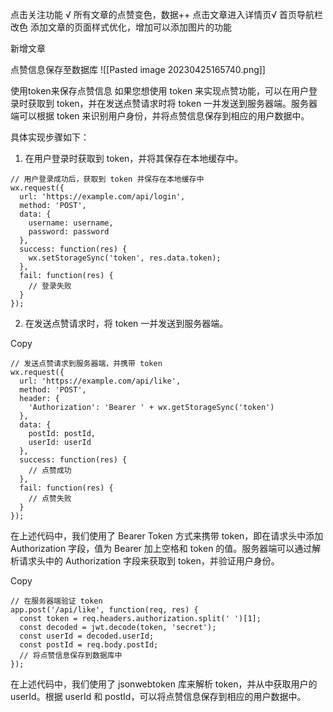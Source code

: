 点击关注功能 √
所有文章的点赞变色，数据++
点击文章进入详情页√
首页导航栏改色
添加文章的页面样式优化，增加可以添加图片的功能




新增文章


点赞信息保存至数据库
![[Pasted image 20230425165740.png]]


使用token来保存点赞信息
如果您想使用 token 来实现点赞功能，可以在用户登录时获取到 token，并在发送点赞请求时将 token 一并发送到服务器端。服务器端可以根据 token 来识别用户身份，并将点赞信息保存到相应的用户数据中。

具体实现步骤如下：

1.  在用户登录时获取到 token，并将其保存在本地缓存中。


```
// 用户登录成功后，获取到 token 并保存在本地缓存中
wx.request({
  url: 'https://example.com/api/login',
  method: 'POST',
  data: {
    username: username,
    password: password
  },
  success: function(res) {
    wx.setStorageSync('token', res.data.token);
  },
  fail: function(res) {
    // 登录失败
  }
});
```

2.  在发送点赞请求时，将 token 一并发送到服务器端。

Copy

```
// 发送点赞请求到服务器端，并携带 token
wx.request({
  url: 'https://example.com/api/like',
  method: 'POST',
  header: {
    'Authorization': 'Bearer ' + wx.getStorageSync('token')
  },
  data: {
    postId: postId,
    userId: userId
  },
  success: function(res) {
    // 点赞成功
  },
  fail: function(res) {
    // 点赞失败
  }
});
```

在上述代码中，我们使用了 Bearer Token 方式来携带 token，即在请求头中添加 Authorization 字段，值为 Bearer 加上空格和 token 的值。服务器端可以通过解析请求头中的 Authorization 字段来获取到 token，并验证用户身份。

Copy

```
// 在服务器端验证 token
app.post('/api/like', function(req, res) {
  const token = req.headers.authorization.split(' ')[1];
  const decoded = jwt.decode(token, 'secret');
  const userId = decoded.userId;
  const postId = req.body.postId;
  // 将点赞信息保存到数据库中
});
```

在上述代码中，我们使用了 jsonwebtoken 库来解析 token，并从中获取用户的 userId。根据 userId 和 postId，可以将点赞信息保存到相应的用户数据中。

